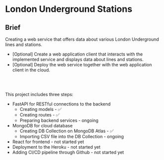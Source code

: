 # London Underground Stations

## Brief
Creating a web service that offers data about various London Underground lines and stations.
- [Optional] Create a web application client that interacts with the implemented service and displays data about lines and stations.
- [Optional] Deploy the web service together with the web application client in the cloud.

<br></br>

This project includes three steps:

- FastAPI for RESTful connections to the backend
  - Creating models - ✅
  - Creating routes - ✅
  - Preparing backend services - ongoing
- MongoDB for cloud database
  - Creating DB Collection on MongoDB Atlas - ✅
  - Importing CSV file into the DB Collection - ongoing
- React for frontend - not started yet
- Deployment to the Heroku - not started yet
- Adding CI/CD pipeline through Github - not started yet